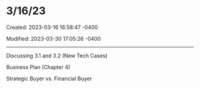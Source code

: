 # 3/16/23

Created: 2023-03-16 16:58:47 -0400

Modified: 2023-03-30 17:05:26 -0400

---

Discussing 3.1 and 3.2 (New Tech Cases)



Business Plan (Chapter 4)



Strategic Buyer vs. Financial Buyer
